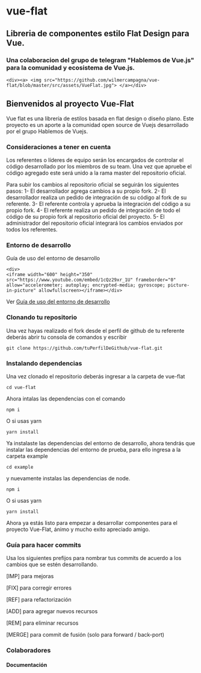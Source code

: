 



# vue-flat
## Libreria de componentes estilo Flat Design para Vue.
### Una colaboracion del grupo de telegram "Hablemos de Vue.js" para la comunidad y ecosistema de Vue.js. 

```
<div><a> <img src="https://github.com/wilmercampagna/vue-flat/blob/master/src/assets/VueFlat.jpg"> </a></div>

```

## Bienvenidos al proyecto Vue-Flat

Vue flat es una librería de estilos basada en flat design o diseño plano.
Este proyecto es un aporte a la comunidad open source de Vuejs desarrollado por el grupo Hablemos de Vuejs.

### Consideraciones a tener en cuenta

Los referentes o líderes de equipo serán los encargados de controlar el código desarrollado por los miembros de su team. Una vez que apruebe el código agregado este será unido a la rama master del repositorio oficial.

Para subir los cambios al repositorio oficial se seguirán los siguientes pasos:
1-  El desarrollador agrega cambios a su propio fork.
2- El desarrollador realiza un pedido de integración de su código al fork de su referente.
3-  El referente controla y aprueba la integración del código a su propio fork.
4- El referente realiza un pedido de integración de todo el código de su propio fork al repositorio oficial del proyecto.
5- El administrador del repositorio oficial integrará los cambios enviados por todos los referentes.

### Entorno de desarrollo

Guía de uso del entorno de desarrollo

```
<div>
<iframe width="600" height="350" src="https://www.youtube.com/embed/1cQz29xr_1U" frameborder="0" allow="accelerometer; autoplay; encrypted-media; gyroscope; picture-in-picture" allowfullscreen></iframe></div>
```

Ver [Guía de uso del entorno de desarrollo](https://www.youtube.com/watch?v=1cQz29xr_1U&t=104s)

### Clonando tu repositorio

Una vez hayas realizado el fork desde el perfil de github de tu referente deberás abrir tu consola de comandos y escribir
```
git clone https://github.com/tuPerfilDeGithub/vue-flat.git
```

### Instalando dependencias
Una vez clonado el repositorio deberás ingresar a la carpeta de vue-flat
```
cd vue-flat
```
Ahora intalas las dependencias con el comando

```
npm i
```
O si usas yarn
```
yarn install
```

Ya instalaste las dependencias del entorno de desarrollo, ahora tendrás que instalar las dependencias del entorno de prueba, para ello ingresa a la carpeta example

```
cd example
```
y nuevamente instalas las dependencias de node.

```
npm i
```
O si usas yarn
```
yarn install
```

Ahora ya estás listo para empezar a desarrollar componentes para el proyecto Vue-Flat, ánimo y mucho exito apreciado amigo.

### Guía para hacer commits

Usa los siguientes prefijos para nombrar tus commits de acuerdo a los cambios que se estén desarrollando.

[IMP] para mejoras

[FIX] para corregir errores

[REF] para refactorización

[ADD] para agregar nuevos recursos

[REM] para eliminar recursos

[MERGE] para commit de fusión (solo para forward / back-port)

### Colaboradores

#### Documentación